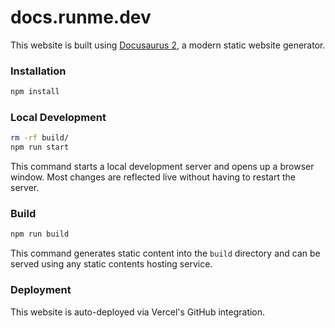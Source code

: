 # docs.runme.dev

This website is built using [Docusaurus 2](https://docusaurus.io/), a modern static website generator.

### Installation

```sh { name=npm-install }
npm install
```

### Local Development

```sh { name=npm-run-start background=true }
rm -rf build/
npm run start
```

This command starts a local development server and opens up a browser window. Most changes are reflected live without having to restart the server.

### Build

```sh { name=npm-run-build }
npm run build
```

This command generates static content into the `build` directory and can be served using any static contents hosting service.

### Deployment

This website is auto-deployed via Vercel's GitHub integration.
